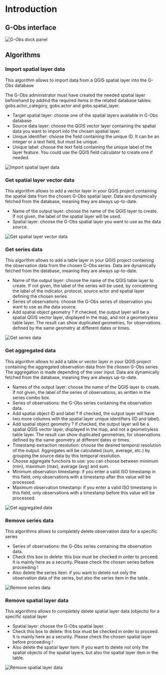 # Introduction

## G-Obs interface

![G-Obs dock panel](../media/gobs_dock.jpg)

## Algorithms


### Import spatial layer data

This algorithm allows to import data from a QGIS spatial layer into the G-Obs database

The G-Obs administrator must have created the needed spatial layer beforehand by addind the required items in the related database tables: gobs.actor_category, gobs.actor and gobs.spatial_layer.

* Target spatial layer: choose one of the spatial layers available in G-Obs database
* Source data layer: choose the QGIS vector layer containing the spatial data you want to import into the chosen spatial layer.
* Unique identifier: choose the field containing the unique ID. It can be an integer or a text field, but must be unique.
* Unique label: choose the text field containing the unique label of the layer feature. You could use the QGIS field calculator to create one if needed.

![Import spatial layer data](media/gobs_import_spatial_layer_data.jpg)


### Get spatial layer vector data

This algorithm allows to add a vector layer in your QGIS project containing the spatial data from the chosen G-Obs spatial layer. Data are dynamically fetched from the database, meaning they are always up-to-date.

* Name of the output layer: choose the name of the QGIS layer to create. If not given, the label of the spatial layer will be used.
* Spatial layer: choose the G-Obs spatial layer you want to use as the data source.

![Get spatial layer vector data](media/gobs_get_spatial_layer_vector_data.jpg)


### Get series data

This algorithm allows to add a table layer in your QGIS project containing the observation data from the chosen G-Obs series. Data are dynamically fetched from the database, meaning they are always up-to-date.

* Name of the output layer: choose the name of the QGIS table layer to create. If not given, the label of the series will be used, by concatening the label of the indicator, protocol, source actor and spatial layer defining the chosen series.
* Series of observations: choose the G-Obs series of observation you want to use as the data source.
* Add spatial object geometry ? If checked, the output layer will be a spatial QGIS vector layer, displayed in the map, and not a geometryless table layer. The result can show duplicated geometries, for observations defined by the same geometry at different dates or times.

![Get series data](media/gobs_get_series_data.jpg)


### Get aggregated data

This algorithm allows to add a table or vector layer in your QGIS project containing the aggregated observation data from the chosen G-Obs series. The aggregation is made depending of the user input. Data are dynamically fetched from the database, meaning they are always up-to-date.

* Names of the output layer: choose the name of the QGIS layer to create. If not given, the label of the series of observations, as written in the series combo box.
* Series of observations: the G-Obs series containing the observation data.
* Add spatial object ID and label ? If checked, the output layer will have two more columns with the spatial layer unique identifiers (ID and label).
* Add spatial object geometry ? If checked, the output layer will be a spatial QGIS vector layer, displayed in the map, and not a geometryless table layer. The result can show duplicated geometries, for observations defined by the same geometry at different dates or times.
* Timestamp extraction resolution: choose the desired temporal resolution of the output. Aggregates will be calculated (sum, average, etc.) by grouping the source data by this temporal resolution.
* Choose aggregate functions to use: you can choose between minimum (min), maximum (max), average (avg) and  sum.
* Minimum observation timestamp: if you enter a valid ISO timestamp in this field, only observations with a timestamp after this value will be processed.
* Maximum observation timestamp: if you enter a valid ISO timestamp in this field, only observations with a timestamp before this value will be processed.

![Get aggregated data](media/gobs_get_aggregated_data.jpg)


### Remove series data

This algorithms allows to completely delete observation data for a specific series

* Series of observations: the G-Obs series containing the observation data.
* Check this box to delete: this box must be checked in order to proceed. It is mainly here as a security. Please check the chosen series before proceeding !
* Also delete the series item: if you want to delete not only the observation data of the series, but also the series item in the table.

![Remove series data](media/gobs_remove_series_data.jpg)


### Remove spatial layer data

This algorithms allows to completely delete spatial layer data (objects) for a specific spatial layer

* Spatial layer: choose the G-Obs spatial layer.
* Check this box to delete: this box must be checked in order to proceed. It is mainly here as a security. Please check the chosen spatial layer before proceeding !
* Also delete the spatial layer item: if you want to delete not only the spatial objects of the spatial layers, but also the spatial layer item in the table.

![Remove spatial layer data](media/gobs_remove_spatial_layer_data.jpg)
